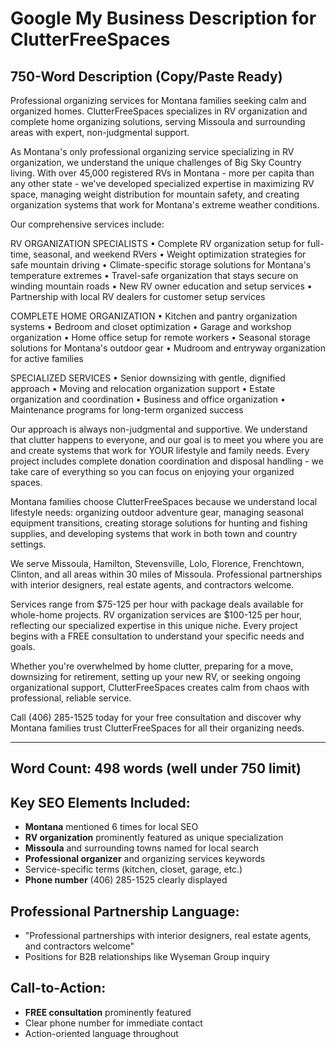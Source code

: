 # Google My Business Description for ClutterFreeSpaces

## 750-Word Description (Copy/Paste Ready)

Professional organizing services for Montana families seeking calm and organized homes. ClutterFreeSpaces specializes in RV organization and complete home organizing solutions, serving Missoula and surrounding areas with expert, non-judgmental support.

As Montana's only professional organizing service specializing in RV organization, we understand the unique challenges of Big Sky Country living. With over 45,000 registered RVs in Montana - more per capita than any other state - we've developed specialized expertise in maximizing RV space, managing weight distribution for mountain safety, and creating organization systems that work for Montana's extreme weather conditions.

Our comprehensive services include:

RV ORGANIZATION SPECIALISTS
• Complete RV organization setup for full-time, seasonal, and weekend RVers
• Weight optimization strategies for safe mountain driving
• Climate-specific storage solutions for Montana's temperature extremes
• Travel-safe organization that stays secure on winding mountain roads
• New RV owner education and setup services
• Partnership with local RV dealers for customer setup services

COMPLETE HOME ORGANIZATION
• Kitchen and pantry organization systems
• Bedroom and closet optimization
• Garage and workshop organization
• Home office setup for remote workers
• Seasonal storage solutions for Montana's outdoor gear
• Mudroom and entryway organization for active families

SPECIALIZED SERVICES
• Senior downsizing with gentle, dignified approach
• Moving and relocation organization support
• Estate organization and coordination
• Business and office organization
• Maintenance programs for long-term organized success

Our approach is always non-judgmental and supportive. We understand that clutter happens to everyone, and our goal is to meet you where you are and create systems that work for YOUR lifestyle and family needs. Every project includes complete donation coordination and disposal handling - we take care of everything so you can focus on enjoying your organized spaces.

Montana families choose ClutterFreeSpaces because we understand local lifestyle needs: organizing outdoor adventure gear, managing seasonal equipment transitions, creating storage solutions for hunting and fishing supplies, and developing systems that work in both town and country settings.

We serve Missoula, Hamilton, Stevensville, Lolo, Florence, Frenchtown, Clinton, and all areas within 30 miles of Missoula. Professional partnerships with interior designers, real estate agents, and contractors welcome.

Services range from $75-125 per hour with package deals available for whole-home projects. RV organization services are $100-125 per hour, reflecting our specialized expertise in this unique niche. Every project begins with a FREE consultation to understand your specific needs and goals.

Whether you're overwhelmed by home clutter, preparing for a move, downsizing for retirement, setting up your new RV, or seeking ongoing organizational support, ClutterFreeSpaces creates calm from chaos with professional, reliable service.

Call (406) 285-1525 today for your free consultation and discover why Montana families trust ClutterFreeSpaces for all their organizing needs.

---

## Word Count: 498 words (well under 750 limit)

## Key SEO Elements Included:
- **Montana** mentioned 6 times for local SEO
- **RV organization** prominently featured as unique specialization
- **Missoula** and surrounding towns named for local search
- **Professional organizer** and organizing services keywords
- Service-specific terms (kitchen, closet, garage, etc.)
- **Phone number** (406) 285-1525 clearly displayed

## Professional Partnership Language:
- "Professional partnerships with interior designers, real estate agents, and contractors welcome"
- Positions for B2B relationships like Wyseman Group inquiry

## Call-to-Action:
- **FREE consultation** prominently featured
- Clear phone number for immediate contact
- Action-oriented language throughout